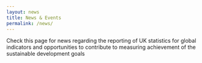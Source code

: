 ```yaml
---
layout: news
title: News & Events
permalink: /news/
---
```


Check this page for news regarding the reporting of UK statistics for global indicators and opportunities to contribute to measuring achievement of the sustainable development goals
